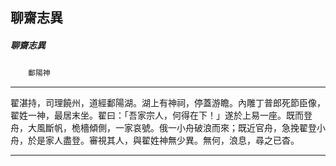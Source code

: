 

## 聊齋志異

##### 聊齋志異
　　`鄱陽神`

* * *

翟湛持，司理饒州，道經鄱陽湖。湖上有神祠，停蓋游瞻。內雕丁普郎死節臣像，翟姓一神，最居末坐。翟曰：「吾家宗人，何得在下！」遂於上易一座。既而登舟，大風斷帆，桅檣傾側，一家哀號。俄一小舟破浪而來；既近官舟，急挽翟登小舟，於是家人盡登。審視其人，與翟姓神無少異。無何，浪息，尋之已杳。

* * *

